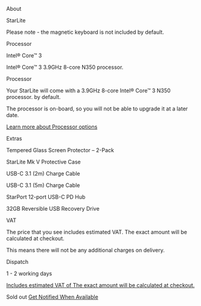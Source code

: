 About

StarLite

Please note - the magnetic keyboard is not included by default.

 Processor

 Intel® Core™ 3

Intel® Core™ 3  3.9GHz 8-core N350 processor.

 Processor

 Your StarLite will come with a 3.9GHz 8-core Intel® Core™ 3 N350 processor. by default.

 The processor is on-board, so you will not be able to upgrade it at a later date.

[Learn more about Processor options](#processor)

Extras

Tempered Glass Screen Protector – 2-Pack

StarLite Mk V Protective Case

USB-C 3.1 (2m)  Charge Cable

USB-C 3.1 (5m)  Charge Cable

StarPort 12-port USB-C PD Hub

32GB Reversible USB Recovery Drive

 VAT

 The price that you see includes estimated VAT. The exact amount will be calculated at checkout.

 This means there will not be any additional charges on delivery.

Dispatch

1 - 2 working days

[Includes estimated VAT of The exact amount will be calculated at checkout.](#tax)

 Sold out [Get Notified When Available](#)
